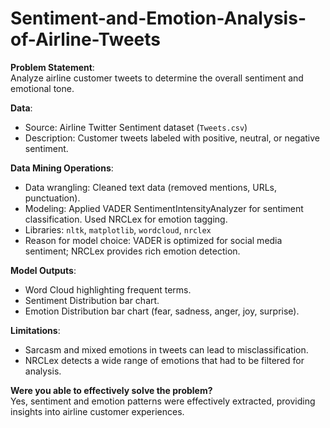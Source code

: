 # Sentiment-and-Emotion-Analysis-of-Airline-Tweets
**Problem Statement**:  
Analyze airline customer tweets to determine the overall sentiment and emotional tone.

**Data**:  
- Source: Airline Twitter Sentiment dataset (`Tweets.csv`)
- Description: Customer tweets labeled with positive, neutral, or negative sentiment.

**Data Mining Operations**:  
- Data wrangling: Cleaned text data (removed mentions, URLs, punctuation).
- Modeling: Applied VADER SentimentIntensityAnalyzer for sentiment classification. Used NRCLex for emotion tagging.
- Libraries: `nltk`, `matplotlib`, `wordcloud`, `nrclex`
- Reason for model choice: VADER is optimized for social media sentiment; NRCLex provides rich emotion detection.

**Model Outputs**:  
- Word Cloud highlighting frequent terms.
- Sentiment Distribution bar chart.
- Emotion Distribution bar chart (fear, sadness, anger, joy, surprise).

**Limitations**:  
- Sarcasm and mixed emotions in tweets can lead to misclassification.
- NRCLex detects a wide range of emotions that had to be filtered for analysis.

**Were you able to effectively solve the problem?**  
Yes, sentiment and emotion patterns were effectively extracted, providing insights into airline customer experiences.
